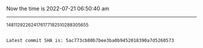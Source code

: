 Now the time is 2022-07-21 06:50:40 am

---

<small>148112922624176177182510288305655</small>

```txt

Latest commit SHA is: 5ac773cb80b7bee3ba0b9452018390a7d5260573
```
